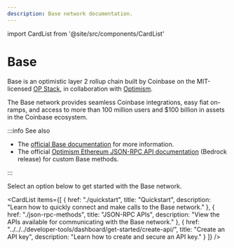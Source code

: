 ```yaml
---
description: Base network documentation.
---
```


import CardList from '@site/src/components/CardList'

# Base

Base is an optimistic layer 2 rollup chain built by Coinbase on the MIT-licensed [OP Stack](https://docs.optimism.io/stack/getting-started#the-op-stack-today), in collaboration with [Optimism](../optimism/index.md).

The Base network provides seamless Coinbase integrations, easy fiat on-ramps, and access to more than 
100 million users and $100 billion in assets in the Coinbase ecosystem.

:::info See also

- The [official Base documentation](https://docs.base.org/) for more information. 
- The official 
[Optimism Ethereum JSON-RPC API documentation](https://docs.optimism.io/builders/node-operators/json-rpc) 
(Bedrock release) for custom Base methods.

:::

Select an option below to get started with the Base network.

<CardList
  items={[
    {
      href: "./quickstart",
      title: "Quickstart",
      description: "Learn how to quickly connect and make calls to the Base network."
    },
    {
      href: "./json-rpc-methods",
      title: "JSON-RPC APIs",
      description: "View the APIs available for communicating with the Base network."
    },
    {
      href: "../../../developer-tools/dashboard/get-started/create-api/",
      title: "Create an API key",
      description: "Learn how to create and secure an API key."
    }
  ]}
/>
